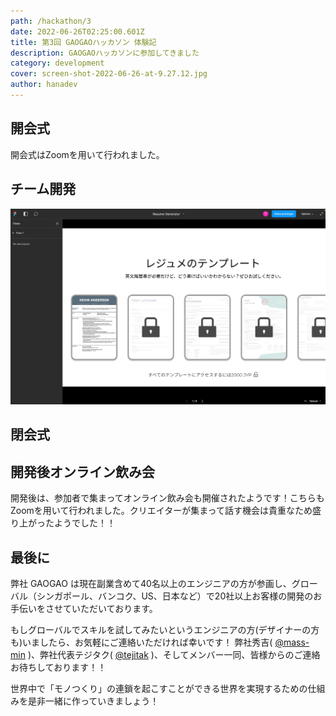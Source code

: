 ```yaml
---
path: /hackathon/3
date: 2022-06-26T02:25:00.601Z
title: 第3回 GAOGAOハッカソン 体験記
description: GAOGAOハッカソンに参加してきました
category: development
cover: screen-shot-2022-06-26-at-9.27.12.jpg
author: hanadev
---
```

## 開会式

開会式はZoomを用いて行われました。



## チーム開発

![](screen-shot-2022-06-26-at-10.19.57.jpg "Figma")

## 閉会式

## 開発後オンライン飲み会

開発後は、参加者で集まってオンライン飲み会も開催されたようです！こちらもZoomを用いて行われました。クリエイターが集まって話す機会は貴重なため盛り上がったようでした！！

## 最後に

弊社 GAOGAO は現在副業含めて40名以上のエンジニアの方が参画し、グローバル（シンガポール、バンコク、US、日本など）で20社以上お客様の開発のお手伝いをさせていただいております。

もしグローバルでスキルを試してみたいというエンジニアの方(デザイナーの方も)いましたら、お気軽にご連絡いただければ幸いです！ 弊社秀吉( [@mass-min](https://twitter.com/masumi_sugae) )、弊社代表テジタク( [@tejitak](https://twitter.com/tejitak) )、そしてメンバー一同、皆様からのご連絡お待ちしております！！

世界中で「モノつくり」の連鎖を起こすことができる世界を実現するための仕組みを是非一緒に作っていきましょう！